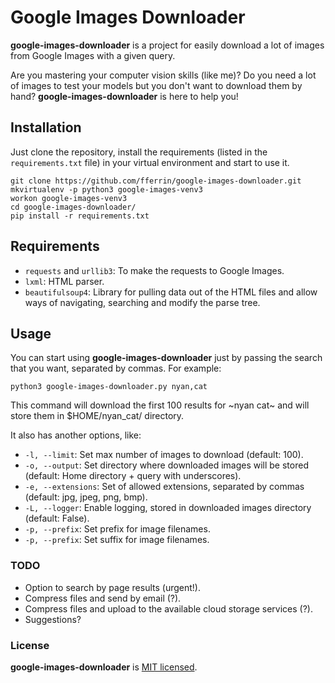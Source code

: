 # Google Images Downloader

**google-images-downloader** is a project for easily download a lot of images from Google Images with a given query.

Are you mastering your computer vision skills (like me)? Do you need a lot of images to test your models but you don't want to download them by hand? **google-images-downloader** is here to help you!


## Installation

Just clone the repository, install the requirements (listed in the `requirements.txt` file) in your virtual environment and start to use it.

```
git clone https://github.com/fferrin/google-images-downloader.git
mkvirtualenv -p python3 google-images-venv3
workon google-images-venv3
cd google-images-downloader/
pip install -r requirements.txt
```

## Requirements

* `requests` and `urllib3`: To make the requests to Google Images.
* `lxml`: HTML parser.
* `beautifulsoup4`: Library for pulling data out of the HTML files and allow ways of navigating, searching and modify the parse tree.


## Usage

You can start using **google-images-downloader** just by passing the search that you want, separated by commas. For example:

```
python3 google-images-downloader.py nyan,cat
```

This command will download the first 100 results for ~nyan cat~ and will store them in $HOME/nyan_cat/ directory.

It also has another options, like:
* ```-l, --limit```: Set max number of images to download (default: 100).
* ```-o, --output```: Set directory where downloaded images will be stored (default: Home directory + query with underscores).
* ```-e, --extensions```: Set of allowed extensions, separated by commas (default: jpg, jpeg, png, bmp).
* ```-L, --logger```: Enable logging, stored in downloaded images directory (default: False).
* ```-p, --prefix```: Set prefix for image filenames.
* ```-p, --prefix```: Set suffix for image filenames.


### TODO
* Option to search by page results (urgent!).
* Compress files and send by email (?).
* Compress files and upload to the available cloud storage services (?).
* Suggestions?


### License

**google-images-downloader** is [MIT licensed](./LICENSE).
